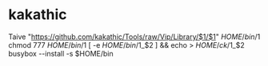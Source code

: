 # kakathic
Taive "https://github.com/kakathic/Tools/raw/Vip/Library/$1/$1" $HOME/bin/$1
chmod 777 $HOME/bin/$1
[ -e $HOME/bin/$1_$2 ] && echo > $HOME/ck/$1_$2
busybox --install -s $HOME/bin
